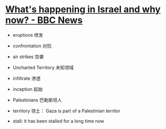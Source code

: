 # [What's happening in Israel and why now? - BBC News](https://www.youtube.com/watch?v=-rBGgIaO69c)

* eruptions 喷发

* confrontation 对抗

* air strikes 空袭

* Uncharted Territory 未知领域

* infiltrate 渗透

* inception 起始

* Palestinians 巴勒斯坦人

* territory 领土： Gaza is part of a Palestinian territor

* stall: it has been stalled for a long time now
